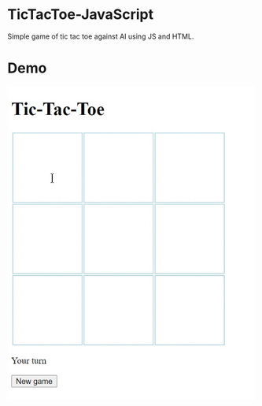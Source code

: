 # TicTacToe-JavaScript
Simple game of tic tac toe against AI using JS and HTML. 

# Demo
![Demo 1](Gifs/demo.gif)
